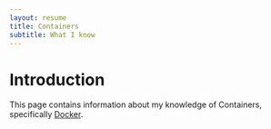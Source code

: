 ```yaml
---
layout: resume
title: Containers
subtitle: What I know
---
```


# Introduction

This page contains information about my knowledge of Containers, specifically [Docker](https://www.docker.com/).
